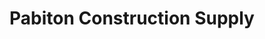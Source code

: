 ---
title: "Pabiton Construction Supply"
url: /gen-emilio-aguinaldo/pabiton-construction-supply/
shop: Eisenwaren
---